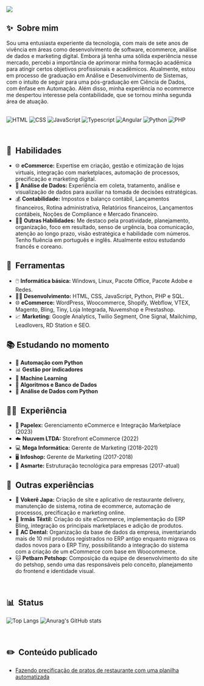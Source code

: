 ![](https://komarev.com/ghpvc/?username=your-github-scarllettlins&color=008000&style=flat-square&label=VISUALIZAÇÕES)
## ✨  &nbsp;Sobre mim 
Sou uma entusiasta experiente da tecnologia, com mais de sete anos de vivência em áreas como desenvolvimento de software, ecommerce, análise de dados e marketing digital. Embora já tenha uma sólida experiência nesse mercado, percebi a importância de aprimorar minha formação acadêmica para atingir certos objetivos profissionais e acadêmicos. Atualmente, estou em processo de graduação em Análise e Desenvolvimento de Sistemas, com o intuito de seguir para uma pós-graduação em Ciência de Dados, com ênfase em Automação. Além disso, minha experiência no ecommerce me despertou interesse pela contabilidade, que se tornou minha segunda área de atuação.
## 
<div style="display: inline_block">
<img align="center" alt="HTML" src="https://img.shields.io/badge/html5-E34F26?style=for-the-badge&logo=html5&logoColor=white" />
<img align="center" alt="CSS" src="https://img.shields.io/badge/css3-2196F3?style=for-the-badge&logo=css3&logoColor=white" />
<img align="center" alt="JavaScript" src="https://img.shields.io/badge/javascript-F0DA4A?style=for-the-badge&logo=javascript&logoColor=black" />
<img align="center" alt="Typescript" src="https://img.shields.io/badge/typescript-007ACC?style=for-the-badge&logo=typescript&logoColor=white" />
<img align="center" alt="Angular" src="https://img.shields.io/badge/angular-A83859?style=for-the-badge&logo=angular&logoColor=white" />
<img align="center" alt="Python" src="https://img.shields.io/badge/python-367C39?style=for-the-badge&logo=python&logoColor=white" />
<img align="center" alt="PHP" src="https://img.shields.io/badge/php-7868B0?style=for-the-badge&logo=php&logoColor=white" />
</div>



&nbsp;
## 🤹 &nbsp;Habilidades
-   🌐 **eCommerce:** Expertise em criação, gestão e otimização de lojas virtuais, integração com marketplaces, automação de processos, precificação e marketing digital.
-   🔢 **Análise de Dados:** Experiência em coleta, tratamento, análise e visualização de dados para auxiliar na tomada de decisões estratégicas.
-   💰 **Contabilidade:** Impostos e balanço contábil, Lançamentos financeiros, Rotina administrativa, Relatórios financeiros, Lançamentos contábeis, Noções de Compliance e Mercado financeiro.
-   👩‍🚀 **Outras Habilidades:** Me destaco pela proatividade, planejamento, organização, foco em resultado, senso de urgência, boa comunicação, atenção ao longo prazo, visão estratégica e habilidade com números. Tenho fluência em português e inglês. Atualmente estou estudando francês e coreano.

## 🧰 &nbsp;Ferramentas
-   🖱️ **Informática básica:** Windows, Linux, Pacote Office, Pacote Adobe e Redes.
-   👨‍💻 **Desenvolvimento:** HTML, CSS, JavaScript, Python, PHP e SQL.
-   🌐 **eCommerce:** WordPress, Woocommerce, Shopify, Webflow, VTEX, Magento, Bling, Tiny, Loja Integrada, Nuvemshop e Prestashop.
-   📈 **Marketing:** Google Analytics, Twilio Segment, One Signal, Mailchimp, Leadlovers, RD Station e SEO.

## 📚 Estudando no momento
-   🐍 **Automação com Python**
-   📊 **Gestão por indicadores**
-   🤖 **Machine Learning**
-   🔢 **Algoritmos e Banco de Dados**
-   🐍 **Análise de Dados com Python**

## 👩‍💻 &nbsp;Experiência
-   📰 **Papelex:** Gerenciamento eCommerce e Integração Marketplace (2023)
-   ☁️ **Nuuvem LTDA:** Storefront eCommerce (2022)
-   💻 **Mega Informática:** Gerente de Marketing (2018-2021)
-   ️🖥️ **Infoshop:** Gerente de Marketing (2017-2018)
-   🔵 **Asmarte:** Estruturação tecnológica para empresas (2017-atual)

## 📂 &nbsp;Outras experiências
-   🍣 **Vokerê Japa:** Criação de site e aplicativo de restaurante delivery, manutenção de sistema, rotina de ecommerce, automação de processos, precificação e marketing online.
-   👗 **Irmãs Têxtil:** Criação do site eCommerce, implementação do ERP Bling, integração os principais marketplaces e adição de produtos.
-   🦷 **AC Dental:** Organização da base de dados da empresa, inventariando mais de 10 mil produtos registrados no ERP antigo enquanto migrava os dados novos para o ERP Tiny, possibilitando a integração do sistema com a criação de um eCommerce com base em Woocommerce.
-   🐱 **Petbarn Petshop:** Composição da equipe de desenvolvimento do site do petshop, sendo uma das responsáveis pelo conceito, planejamento do frontend e identidade visual.

&nbsp;


## 📊 &nbsp;Status

![Top Langs](https://github-readme-stats.vercel.app/api/top-langs/?username=scarllettlins&layout=compact&theme=shadow_green)
![Anurag's GitHub stats](https://github-readme-stats.vercel.app/api?username=scarllettlins&show_icons=true&theme=shadow_green&hide=issues)



&nbsp;

## ✏️ &nbsp;Conteúdo publicado

<!-- BLOG-POST-LIST:START -->
- [Fazendo precificação de pratos de restaurante com uma planilha automatizada](https://asmarte.com/materiais/precificacao-para-restaurantes/)
<!-- BLOG-POST-LIST:END -->

&nbsp;




